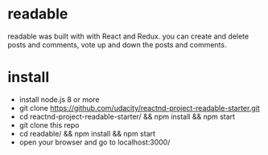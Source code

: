 # readable
readable was built with with React and Redux. you can create and delete posts and comments, vote up and down the posts and comments.

# install
* install node.js 8 or more
* git clone https://github.com/udacity/reactnd-project-readable-starter.git
* cd reactnd-project-readable-starter/ && npm install && npm start
* git clone this repo 
* cd readable/ && npm install && npm start
* open your browser and go to localhost:3000/